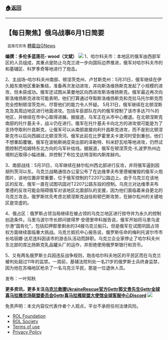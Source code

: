 ###  [:house:返回](README.md)
---


## 【每日聚焦】俄乌战事6月1日简要
` 蓝莲花农场` [轉載自GNews](https://gnews.org/zh-hans/2640435/)

**编撰：多伦多蓝莲花- wood（文斌）**
 ![](https://assets.gnews.org/wp-content/uploads/2022/05/GNEWSLOGO1-1-1-3-4-1-1_1654047766.jpg) 
1、哈尔科夫市：本地区的俄军由西部军区的人员组成，其重点是防止乌克兰进一步向国际边界推进，俄军对哈尔科夫市的和基辅区、科罗季奇等地进行了炮击。
 
2、主战场–哈尔科夫州南部、顿涅茨克州、卢甘斯克州：5月31日，俄军继续在伊久姆东南地区重新集结，准备再次发动进攻，并向斯洛维扬斯克发起了小规模的进攻，但未获成功。俄军还试图从莱曼地区向西进攻斯洛维扬斯克。俄军最近再次向斯洛维扬斯克进攻可能表明，他们打算通过夺取斯洛维扬斯克和克拉马托尔斯克而完全控制顿涅茨克州，尽管他们的能力令人怀疑。 5月31日，俄军继续在北顿涅斯克及其周边地区进行地面进攻。包括车臣部队在内的俄军控制了该市多达70%的地区，并继续在市中心取得进展。据报道，乌军正在从市中心撤退。在北顿涅斯克南部的托什基夫卡，战斗仍在进行。俄军在托什基夫卡向北方的进攻很可能是为了支持夺取利什昌斯克，让俄军可以从南部直接向利什昌斯克进攻，而不是到北顿涅斯克市以后向西越过北顿涅茨河。俄军此前在比罗霍里夫卡渡河时受到重创，他们不想重蹈覆辙。俄军在波帕斯纳亚突出部的泽勒特、科米舒瓦哈等地进攻，仍然试图控制巴哈姆特东北方向的乌军补给线。据报道，俄军在顿涅茨克-扎波罗热州边境附近取得小幅进展，并控制了布拉戈达特涅和内斯库赫内。
 
3、南部战线：5月31日，乌军继续在赫尔松州西北部进行反攻，并将俄军逼到因胡列茨河以东。乌克兰战略通信办公室公布了在达维季夫布里德被摧毁的俄军火炮图片，该地位置非常重要，位于俄军控制的T2207公路边上。由于乌克兰在该地区的反攻，俄军一直在试图巩固对T2207公路东段的控制。乌克兰对达维季夫布里德的反攻可能会阻碍俄军对该地区北面部队的支援，因为他们面临着来自更北的乌克兰攻击。俄罗斯优先考虑北顿涅斯克战役和顿巴斯攻势，在赫尔松州的关键地区是空虚的。
 
4、俄占区：俄罗斯占领当局继续在被占领的乌克兰地区进行掠夺并为永久的控制创造条件。马里乌波尔市长顾问彼得罗·安德里申科报告说，俄军开始将马里乌波尔港”国有化”，包括扣押那里剩余的34艘乌克兰船只。但是俄军在试图巩固占领权方面继续面临重大挑战。乌克兰抵抗中心报告说，俄罗斯任命的梅利托波尔市市长哈丽娜·达尼连科因该市的游击队活动而辞职。乌克兰企业家停止了哈尔科夫州东北部的库比扬斯克乳品罐头厂的运作，并拒绝使用俄罗斯银行和货币。
 
5、又有两名俄罗斯士兵因违反战争规则，炮击哈尔科夫地区的平民区而在乌克兰被判处超过11年的监禁。一周前，基辅法院判处一名21岁的俄罗斯士兵终身监禁，因为他在苏梅地区枪杀了一名乌克兰平民，那是一位退休人员。
 
发布：一叶知秋
 
**更多资讯，更多关注[乌克兰救援UkraineRescue官方Gettr](https://gettr.com/user/ukrainerescue)[郭文贵先生Gettr](https://gettr.com/user/miles)[全球喜马拉雅农场联盟委员会Gettr](https://gettr.com/user/GlobalAlliance)[喜马拉雅联盟大使馆全球客服中心Discord](https://discord.gg/zv8j42srdN)**
 ![](https://assets.gnews.org/wp-content/uploads/2022/05/GNEWSLOGO1-1-1-3-4-1.jpg) 

免责声明：本文内容仅代表作者个人观点，平台不承担任何法律风险。
  
- [ROL Foundation](https://rolfoundation.org/)
- [ROL Society](https://rolsociety.org/)
- [Terms of use](https://gnews.org/terms-of-use-3/)
- [Privacy Policy](https://gnews.org/privacy-policy/)
